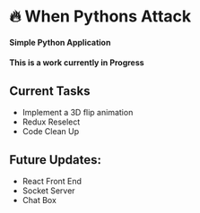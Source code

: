 # :fire: When Pythons Attack

#### Simple Python Application

#### This is a work currently in Progress

## Current Tasks
- Implement a 3D flip animation
- Redux Reselect
- Code Clean Up

## Future Updates:
- React Front End
- Socket Server
- Chat Box
